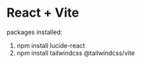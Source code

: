 # React + Vite

packages installed:

1. npm install lucide-react
2. npm install tailwindcss @tailwindcss/vite
